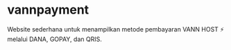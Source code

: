 # vannpayment
Website sederhana untuk menampilkan metode pembayaran VANN HOST ⚡ melalui DANA, GOPAY, dan QRIS.
